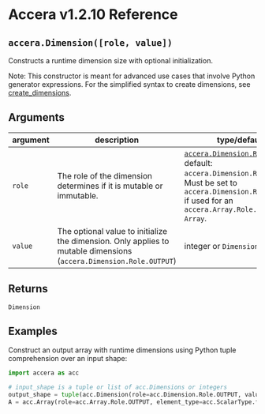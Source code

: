 [//]: # (Project: Accera)
[//]: # (Version: v1.2.10)

# Accera v1.2.10 Reference
## `accera.Dimension([role, value])`
Constructs a runtime dimension size with optional initialization.

Note: This constructor is meant for advanced use cases that involve Python generator expressions. For the simplified syntax to create dimensions, see [create_dimensions](../../functions/create_dimensions.md).

## Arguments

argument | description | type/default
--- | --- | ---
`role` | The role of the dimension determines if it is mutable or immutable. | [`accera.Dimension.Role`](<Role.md>). default: `accera.Dimension.Role.INPUT`. Must be set to `accera.Dimension.Role.OUTPUT` if used for an `accera.Array.Role.OUTPUT` `Array`.
`value` | The optional value to initialize the dimension. Only applies to mutable dimensions (`accera.Dimension.Role.OUTPUT`) | integer or `Dimension`

## Returns
`Dimension`

## Examples

Construct an output array with runtime dimensions using Python tuple comprehension over an input shape:
```python
import accera as acc

# input_shape is a tuple or list of acc.Dimensions or integers
output_shape = tuple(acc.Dimension(role=acc.Dimension.Role.OUTPUT, value=i) for i in input_shape)
A = acc.Array(role=acc.Array.Role.OUTPUT, element_type=acc.ScalarType.float32, shape=output_shape)
```

<div style="page-break-after: always;"></div>